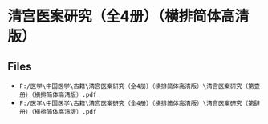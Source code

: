 # 清宫医案研究（全4册）（横排简体高清版）

## Files

- `F:/医学\中国医学\古籍\清宫医案研究（全4册）（横排简体高清版）\清宫医案研究（第壹册）（横排简体高清版）.pdf`
- `F:/医学\中国医学\古籍\清宫医案研究（全4册）（横排简体高清版）\清宫医案研究（第肆册）（横排简体高清版）.pdf`
